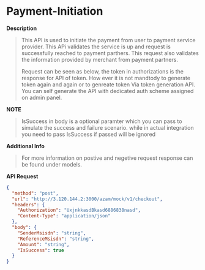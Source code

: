 # Payment-Initiation

**Description**

> This API is used to initiate the payment from user to payment service provider. 
> This APi validates the service is up and request is successfully reached to payment parthers. This request also validates the information provided by merchant from payment partners.
> 
> Request can be seen as below, the token in authorizations is the response for API of token. How ever it is not mandtody to generate token again and again or to genreate token Via token generation API. You can self generate the API with dedicated auth scheme assigned on admin panel. 


**NOTE**

> IsSuccess in body is a optional paramter which you can pass to simulate the success and failure scenario. while in actual integration you need to pass IsSuccess if passed will be ignored


**Additional Info**

> For more information on postive and negetive request response can be found under models. 


**API Request**

```json http
{
  "method": "post",
  "url": "http://3.120.144.2:3000/azam/mock/v1/checkout",
  "headers": {
    "Authorization": "UxjnkkasdBkasd6886838nasd",
    "Content-Type": "application/json"
  },
  "body": {
    "SenderMsisdn": "string",
    "ReferenceMsisdn": "string",
    "Amount": "string",
    "IsSuccess": true
  }
}
```

